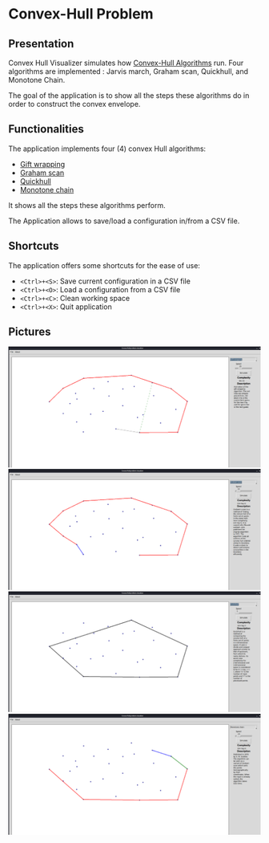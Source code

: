 # Convex-Hull Problem

## Presentation

Convex Hull Visualizer simulates how [Convex-Hull Algorithms](https://en.wikipedia.org/wiki/Convex_hull_algorithms) run. Four algorithms are implemented : Jarvis march, Graham scan, Quickhull, and Monotone Chain.

The goal of the application is to show all the steps these algorithms do in
order to construct the convex envelope.

## Functionalities

The application implements four (4) convex Hull algorithms:
- [Gift wrapping](https://en.wikipedia.org/wiki/Gift_wrapping_algorithm)
- [Graham scan](https://en.wikipedia.org/wiki/Graham_scan)
- [Quickhull](https://en.wikipedia.org/wiki/Quickhull)
- [Monotone chain](https://en.wikibooks.org/wiki/Algorithm_Implementation/Geometry/Convex_hull/Monotone_chain)

It shows all the steps these algorithms perform.

The Application allows to save/load a configuration in/from a CSV file.

## Shortcuts

The application offers some shortcuts for the ease of use:

- `<Ctrl>+<S>`: Save current configuration in a CSV file
- `<Ctrl>+<O>`: Load a configuration from a CSV file
- `<Ctrl>+<C>`: Clean working space
- `<Ctrl>+<X>`: Quit application

## Pictures

![Gift wrapping Algorithm](https://github.com/touatily/Convex-Hull-Visualizer/blob/master/pictures/CaptureGift.PNG)
![Graham scan Algorithm](https://github.com/touatily/Convex-Hull-Visualizer/blob/master/pictures/CaptureGraham.PNG)
![Quickhull Algorithm](https://github.com/touatily/Convex-Hull-Visualizer/blob/master/pictures/CaptureQuickhull.PNG)
![Monotone chain Algorithm](https://github.com/touatily/Convex-Hull-Visualizer/blob/master/pictures/CaptureMonotone.PNG)
